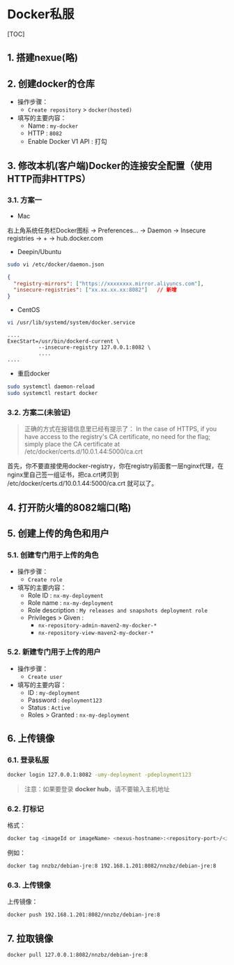 # Docker私服

[TOC]

## 1. 搭建nexue(略)

## 2. 创建docker的仓库

- 操作步骤：
  - ```Create repository``` > ```docker(hosted)```
- 填写的主要内容：
  - Name : ```my-docker```
  - HTTP : ```8082```
  - Enable Docker V1 API : 打勾

## 3. 修改本机(客户端)Docker的连接安全配置（使用HTTP而非HTTPS）

### 3.1. 方案一

- Mac

 右上角系统任务栏Docker图标 -> Preferences... -> Daemon -> Insecure registries -> + -> hub.docker.com

- Deepin/Ubuntu

```sh
sudo vi /etc/docker/daemon.json
```

```json
{
  "registry-mirrors": ["https://xxxxxxxx.mirror.aliyuncs.com"],
  "insecure-registries": ["xx.xx.xx.xx:8082"]   // 新增
}
```

- CentOS

```sh
vi /usr/lib/systemd/system/docker.service
```

```text
....
ExecStart=/usr/bin/dockerd-current \
          --insecure-registry 127.0.0.1:8082 \
          ....
....
```

- 重启docker

```sh
sudo systemctl daemon-reload
sudo systemctl restart docker
```

### 3.2. 方案二(未验证)

> 正确的方式在报错信息里已经有提示了：
In the case of HTTPS, if you have access to the registry's CA certificate, no need for the flag; simply place the CA certificate at /etc/docker/certs.d/10.0.1.44:5000/ca.crt

首先，你不要直接使用docker-registry，你在registry前面套一层nginx代理，在nginx里自己签一组证书，把ca.crt拷贝到 /etc/docker/certs.d/10.0.1.44:5000/ca.crt 就可以了。

## 4. 打开防火墙的8082端口(略)

## 5. 创建上传的角色和用户

### 5.1. 创建专门用于上传的角色

- 操作步骤：
  - ```Create role```
- 填写的主要内容：
  - Role ID : ```nx-my-deployment```
  - Role name : ```nx-my-deployment```
  - Role description : ```My releases and snapshots deployment role```
  - Privileges > Given :
    - ```nx-repository-admin-maven2-my-docker-*```
    - ```nx-repository-view-maven2-my-docker-*```

### 5.2. 新建专门用于上传的用户

- 操作步骤：
  - ```Create user```
- 填写的主要内容：
  - ID : ```my-deployment```
  - Password : ```deployment123```
  - Status : ```Active```
  - Roles > Granted : ```nx-my-deployment```


## 6. 上传镜像

### 6.1. 登录私服

```sh
docker login 127.0.0.1:8082 -umy-deployment -pdeployment123
```

> 注意：如果要登录 **docker hub**，请不要输入主机地址

### 6.2. 打标记

格式：

```sh
docker tag <imageId or imageName> <nexus-hostname>:<repository-port>/<image>:<tag>
```

例如：

```sh
docker tag nnzbz/debian-jre:8 192.168.1.201:8082/nnzbz/debian-jre:8
```

### 6.3. 上传镜像

上传镜像：

```sh
docker push 192.168.1.201:8082/nnzbz/debian-jre:8
```

## 7. 拉取镜像

```sh
docker pull 127.0.0.1:8082/nnzbz/debian-jre:8
```
